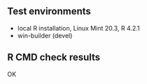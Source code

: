 ## Test environments

* local R installation, Linux Mint 20.3, R 4.2.1
* win-builder (devel)


## R CMD check results

OK